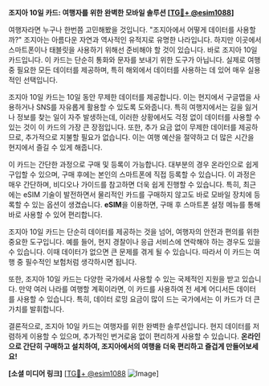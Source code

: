 **조지아 10일 카드: 여행자를 위한 완벽한 모바일 솔루션 [[TG💪+ @esim1088](https://t.me/s/esim1088)]**

여행자라면 누구나 한번쯤 고민해봤을 것입니다. "조지아에서 어떻게 데이터를 사용할까?" 조지아는 아름다운 자연과 역사적인 유적지로 유명한 나라입니다. 하지만 이곳에서 스마트폰이나 태블릿을 사용하기 위해선 준비해야 할 것이 있습니다. 바로 조지아 10일 카드입니다. 이 카드는 단순히 통화와 문자를 보내기 위한 도구가 아닙니다. 실제로 여행 중 필요한 모든 데이터를 제공하며, 특히 해외에서 데이터를 사용하는 데 있어 매우 실용적인 선택입니다.

조지아 10일 카드는 10일 동안 무제한 데이터를 제공합니다. 이는 현지에서 구글맵을 사용하거나 SNS를 자유롭게 활용할 수 있도록 도와줍니다. 특히 여행지에서는 길을 잃거나 정보를 찾는 일이 자주 발생하는데, 이러한 상황에서도 걱정 없이 데이터를 사용할 수 있는 것이 이 카드의 가장 큰 장점입니다. 또한, 추가 요금 없이 무제한 데이터를 제공하므로, 추가적으로 지불할 필요가 없습니다. 이는 여행 예산을 절약하고 더 많은 시간을 현지에서 즐길 수 있게 해줍니다.

이 카드는 간단한 과정으로 구매 및 등록이 가능합니다. 대부분의 경우 온라인으로 쉽게 구입할 수 있으며, 구매 후에는 본인의 스마트폰에 직접 등록할 수 있습니다. 이 과정은 매우 간단하며, 비디오나 가이드를 참고하면 더욱 쉽게 진행할 수 있습니다. 특히, 최근에는 eSIM 기술이 발전하면서 물리적인 카드를 구매하지 않고도 바로 모바일 장치에 등록할 수 있는 옵션이 생겼습니다. **eSIM**을 이용하면, 구매 후 스마트폰 설정 메뉴를 통해 바로 사용할 수 있어 편리합니다.

조지아 10일 카드는 단순히 데이터를 제공하는 것을 넘어, 여행자의 안전과 편의를 위한 중요한 도구입니다. 예를 들어, 현지 경찰이나 응급 서비스에 연락해야 하는 경우도 있을 수 있습니다. 이때 데이터가 없으면 큰 문제를 겪게 될 수 있습니다. 따라서 이 카드는 여행 중 필수적인 보험처럼 생각하시면 됩니다.

또한, 조지아 10일 카드는 다양한 국가에서 사용할 수 있는 국제적인 지원을 받고 있습니다. 만약 여러 나라를 여행할 계획이라면, 이 카드를 사용하여 전 세계 어디서든 데이터를 사용할 수 있습니다. 특히, 데이터 로밍 요금이 많이 드는 국가에서는 이 카드가 더 큰 가치를 발휘합니다.

결론적으로, 조지아 10일 카드는 여행자를 위한 완벽한 솔루션입니다. 현지 데이터를 저렴하게 이용할 수 있으며, 추가적인 번거로움 없이 편리하게 사용할 수 있습니다. **온라인으로 간단히 구매하고 설치하여, 조지아에서의 여행을 더욱 편리하고 즐겁게 만들어보세요!** 

**[소셜 미디어 링크]** [[TG💪+ @esim1088](https://t.me/s/esim1088) ![Image](https://i.postimg.cc/Y0z9fWf4/image.png)]